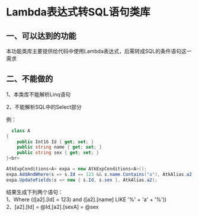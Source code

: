 Lambda表达式转SQL语句类库
=
一、可以达到的功能
-
本功能类库主要提供给代码中使用Lambda表达式，后需转成SQL的条件语句这一需求

二、不能做的
-
1、本类库不能解析Linq语句

2、不能解析SQL中的Select部分
  
例：
```C#
  class A
{
    public Int16 Id { get; set; }
    public string name { get; set; }
    public string sex { get; set; }
}<br>
```
```C#
AtkExpConditions<A> expa = new AtkExpConditions<A>();
expa.AddAndWhere(s => s.Id == 123 && s.name.Contains("a"), AtkAlias.a2);
expa.UpdateFields(s => new { s.Id, s.sex }, AtkAlias.a2);
``` 
结果生成下列两个语句：<br>
1、Where (([a2].[Id] = 123) and ([a2].[name] LIKE '%' + 'a' + '%'))<br>
2、[a2].[Id] = @Id,[a2].[sexA] = @sex<br>



  

  
  
